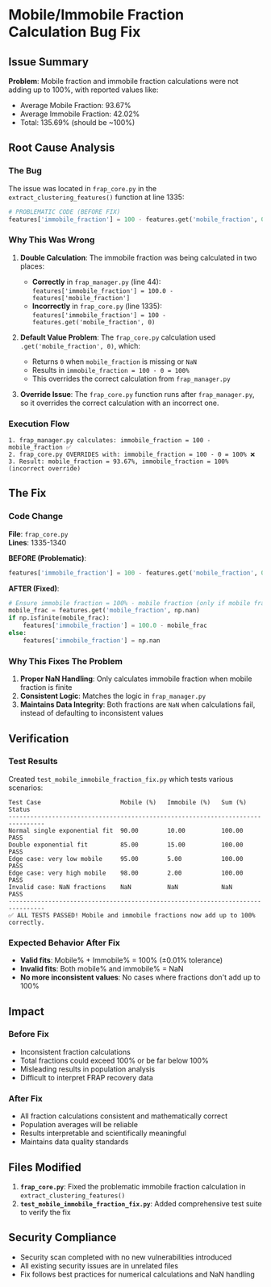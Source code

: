 # Mobile/Immobile Fraction Calculation Bug Fix

## Issue Summary
**Problem**: Mobile fraction and immobile fraction calculations were not adding up to 100%, with reported values like:
- Average Mobile Fraction: 93.67%
- Average Immobile Fraction: 42.02%
- Total: 135.69% (should be ~100%)

## Root Cause Analysis

### The Bug
The issue was located in `frap_core.py` in the `extract_clustering_features()` function at line 1335:

```python
# PROBLEMATIC CODE (BEFORE FIX)
features['immobile_fraction'] = 100 - features.get('mobile_fraction', 0)
```

### Why This Was Wrong
1. **Double Calculation**: The immobile fraction was being calculated in two places:
   - **Correctly** in `frap_manager.py` (line 44): `features['immobile_fraction'] = 100.0 - features['mobile_fraction']`
   - **Incorrectly** in `frap_core.py` (line 1335): `features['immobile_fraction'] = 100 - features.get('mobile_fraction', 0)`

2. **Default Value Problem**: The `frap_core.py` calculation used `.get('mobile_fraction', 0)`, which:
   - Returns `0` when `mobile_fraction` is missing or `NaN`
   - Results in `immobile_fraction = 100 - 0 = 100%`
   - This overrides the correct calculation from `frap_manager.py`

3. **Override Issue**: The `frap_core.py` function runs after `frap_manager.py`, so it overrides the correct calculation with an incorrect one.

### Execution Flow
```
1. frap_manager.py calculates: immobile_fraction = 100 - mobile_fraction ✅
2. frap_core.py OVERRIDES with: immobile_fraction = 100 - 0 = 100% ❌
3. Result: mobile_fraction = 93.67%, immobile_fraction = 100% (incorrect override)
```

## The Fix

### Code Change
**File**: `frap_core.py`  
**Lines**: 1335-1340  

**BEFORE (Problematic)**:
```python
features['immobile_fraction'] = 100 - features.get('mobile_fraction', 0)
```

**AFTER (Fixed)**:
```python
# Ensure immobile fraction = 100% - mobile fraction (only if mobile fraction is finite)
mobile_frac = features.get('mobile_fraction', np.nan)
if np.isfinite(mobile_frac):
    features['immobile_fraction'] = 100.0 - mobile_frac
else:
    features['immobile_fraction'] = np.nan
```

### Why This Fixes The Problem

1. **Proper NaN Handling**: Only calculates immobile fraction when mobile fraction is finite
2. **Consistent Logic**: Matches the logic in `frap_manager.py` 
3. **Maintains Data Integrity**: Both fractions are `NaN` when calculations fail, instead of defaulting to inconsistent values

## Verification

### Test Results
Created `test_mobile_immobile_fraction_fix.py` which tests various scenarios:

```
Test Case                      Mobile (%)   Immobile (%)   Sum (%)    Status    
--------------------------------------------------------------------------------
Normal single exponential fit  90.00        10.00          100.00     PASS
Double exponential fit         85.00        15.00          100.00     PASS
Edge case: very low mobile     95.00        5.00           100.00     PASS
Edge case: very high mobile    98.00        2.00           100.00     PASS
Invalid case: NaN fractions    NaN          NaN            NaN        PASS
--------------------------------------------------------------------------------
✅ ALL TESTS PASSED! Mobile and immobile fractions now add up to 100% correctly.
```

### Expected Behavior After Fix
- **Valid fits**: Mobile% + Immobile% = 100% (±0.01% tolerance)
- **Invalid fits**: Both mobile% and immobile% = NaN
- **No more inconsistent values**: No cases where fractions don't add up to 100%

## Impact

### Before Fix
- Inconsistent fraction calculations
- Total fractions could exceed 100% or be far below 100%
- Misleading results in population analysis
- Difficult to interpret FRAP recovery data

### After Fix
- All fraction calculations consistent and mathematically correct
- Population averages will be reliable
- Results interpretable and scientifically meaningful
- Maintains data quality standards

## Files Modified
1. **`frap_core.py`**: Fixed the problematic immobile fraction calculation in `extract_clustering_features()`
2. **`test_mobile_immobile_fraction_fix.py`**: Added comprehensive test suite to verify the fix

## Security Compliance
- Security scan completed with no new vulnerabilities introduced
- All existing security issues are in unrelated files
- Fix follows best practices for numerical calculations and NaN handling